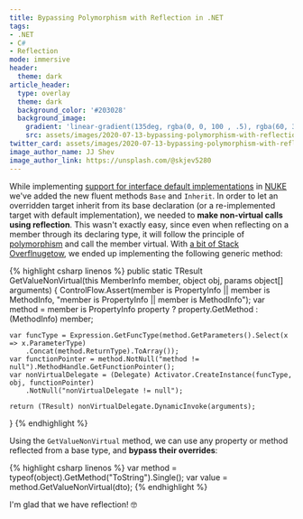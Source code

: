 ```yaml
---
title: Bypassing Polymorphism with Reflection in .NET
tags:
- .NET
- C#
- Reflection
mode: immersive
header:
  theme: dark
article_header:
  type: overlay
  theme: dark
  background_color: '#203028'
  background_image:
    gradient: 'linear-gradient(135deg, rgba(0, 0, 100 , .5), rgba(60, 34, 60, .4))'
    src: assets/images/2020-07-13-bypassing-polymorphism-with-reflection-in-dotnet/cover.jpg
twitter_card: assets/images/2020-07-13-bypassing-polymorphism-with-reflection-in-dotnet/thumbnail.jpeg
image_author_name: JJ Shev
image_author_link: https://unsplash.com/@skjev5280
---
```


While implementing [support for interface default implementations](2020-06-05-reusable-build-components-with-interface-default-implementations.md) in [NUKE](https://nuke.build) we've added the new fluent methods `Base` and `Inherit`. In order to let an overridden target inherit from its base declaration (or a re-implemented target with default implementation), we needed to **make non-virtual calls using reflection**. This wasn't exactly easy, since even when reflecting on a member through its declaring type, it will follow the principle of [polymorphism](https://docs.microsoft.com/en-us/dotnet/csharp/programming-guide/classes-and-structs/polymorphism) and call the member virtual. With [a bit of Stack Overflnugetow](https://stackoverflow.com/a/14415506/568266), we ended up implementing the following generic method:

{% highlight csharp linenos %}
public static TResult GetValueNonVirtual<TResult>(this MemberInfo member, object obj, params object[] arguments)
{
    ControlFlow.Assert(member is PropertyInfo || member is MethodInfo, "member is PropertyInfo || member is MethodInfo");
    var method = member is PropertyInfo property
        ? property.GetMethod
        : (MethodInfo) member;

    var funcType = Expression.GetFuncType(method.GetParameters().Select(x => x.ParameterType)
        .Concat(method.ReturnType).ToArray());
    var functionPointer = method.NotNull("method != null").MethodHandle.GetFunctionPointer();
    var nonVirtualDelegate = (Delegate) Activator.CreateInstance(funcType, obj, functionPointer)
        .NotNull("nonVirtualDelegate != null");

    return (TResult) nonVirtualDelegate.DynamicInvoke(arguments);
}
{% endhighlight %}

Using the `GetValueNonVirtual` method, we can use any property or method reflected from a base type, and **bypass their overrides**:

{% highlight csharp linenos %}
var method = typeof(object).GetMethod("ToString").Single();
var value = method.GetValueNonVirtual(dto);
{% endhighlight %}

I'm glad that we have reflection! 🤓

